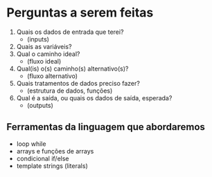 # Perguntas a serem feitas

1. Quais os dados de entrada que terei? 
   - (inputs)
2. Quais as variáveis?
3. Qual o caminho ideal? 
   - (fluxo ideal)
4. Qual(is) o(s) caminho(s) alternativo(s)? 
   - (fluxo alternativo)
5. Quais tratamentos de dados preciso fazer? 
   - (estrutura de dados, funções)
6. Qual é a saída, ou quais os dados de saída, esperada? 
   - (outputs)


Ferramentas da linguagem que abordaremos
---

- loop while
- arrays e funções de arrays
- condicional if/else
- template strings (literals)